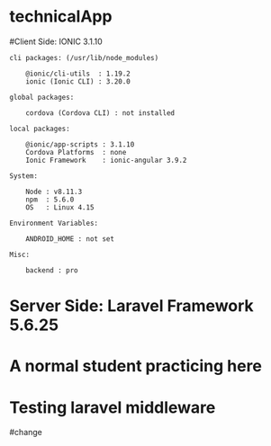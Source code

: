 # technicalApp
#Client Side: IONIC 3.1.10

    cli packages: (/usr/lib/node_modules)

        @ionic/cli-utils  : 1.19.2
        ionic (Ionic CLI) : 3.20.0

    global packages:

        cordova (Cordova CLI) : not installed

    local packages:

        @ionic/app-scripts : 3.1.10
        Cordova Platforms  : none
        Ionic Framework    : ionic-angular 3.9.2

    System:

        Node : v8.11.3
        npm  : 5.6.0 
        OS   : Linux 4.15

    Environment Variables:

        ANDROID_HOME : not set

    Misc:

        backend : pro

# Server Side: Laravel Framework 5.6.25

# A normal student practicing here

# Testing laravel middleware

#change